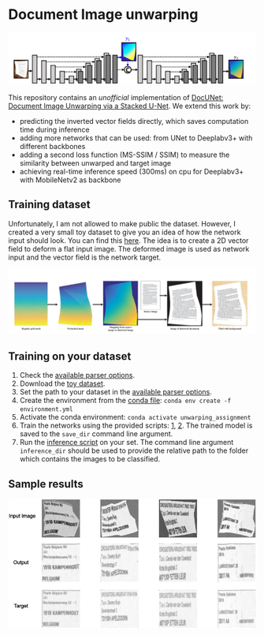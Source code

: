 # Document Image unwarping

<p align="center">
  <img src="readme_images/overall_architecture.PNG">
</p>

This repository contains an *unofficial* implementation of [DocUNet: Document Image Unwarping via a Stacked U-Net](http://openaccess.thecvf.com/content_cvpr_2018/html/Ma_DocUNet_Document_Image_CVPR_2018_paper.html). 
We extend this work by:
* predicting the inverted vector fields directly, which saves computation time during inference
* adding more networks that can be used: from UNet to Deeplabv3+ with different backbones
* adding a second loss function (MS-SSIM / SSIM) to measure the similarity between unwarped and target image
* achieving real-time inference speed (300ms) on cpu for Deeplabv3+ with MobileNetv2 as backbone

## Training dataset

Unfortunately, I am not allowed to make public the dataset. However, I created a very small toy dataset to give you an idea of how the network input should look. 
You can find this [here](https://drive.google.com/file/d/16Ay3NVzFmsVe1saMOZam-9nHBE0xcmyA/view?usp=sharing).
The idea is to create a 2D vector field to deform a flat input image. The deformed image is used as network input and the vector field is the network target.

<p align="center">
  <img src="readme_images/generating_deformed_images.PNG">
</p>

## Training on your dataset
1. Check the [available parser options](parser_options.py).
2. Download the [toy dataset](https://drive.google.com/file/d/16Ay3NVzFmsVe1saMOZam-9nHBE0xcmyA/view?usp=sharing).
3. Set the path to your dataset in the [available parser options](parser_options.py).
4. Create the environment from the [conda file](environment.yml): `conda env create -f environment.yml`
5. Activate the conda environment: `conda activate unwarping_assignment`
6. Train the networks using the provided scripts: [1](main.py), [2](train.sh). The trained model is saved to the `save_dir` command line argument.
7. Run the [inference script](playground.py) on your set. The command line argument `inference_dir` should be used to provide the
relative path to the folder which contains the images to be classified.

## Sample results 

<p align="center">
  <img src="readme_images/output_examples.png">
</p>
